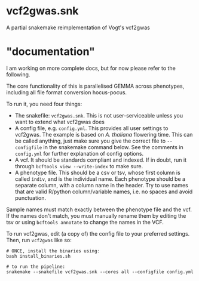 # vcf2gwas.snk

A partial snakemake reimplementation of Vogt's vcf2gwas

# "documentation"

I am working on more complete docs, but for now please refer to the following.


The core functionality of this is parallelised GEMMA across phenotypes, including all file format conversion hocus-pocus. 

To run it, you need four things:

- The snakefile: `vcf2gwas.snk`. This is not user-serviceable unless you want to extend what vcf2gwas does
- A config file, e.g. `config.yml`. This provides all user settings to vcf2gwas. The example is based on *A. thaliana* flowering time. This can be called anything, just make sure you give the correct file to `--configfile` in the snakemake command below. See the comments in `config.yml` for further explanation of config options.
- A vcf. It should be standards compliant and indexed. If in doubt, run it through `bcftools view --write-index` to make sure.
- A phenotype file. This should be a csv or tsv, whose first column is called `indiv`, and is the individual name. Each phenotype should be a separate column, with a column name in the header. Try to use names that are valid R/python column/variable names, i.e. no spaces and avoid punctuation.

Sample names must match exactly between the phenotype file and the vcf. If the names don't match, you must manually rename them by editing the tsv or using `bcftools annotate` to change the names in the VCF.

To run vcf2gwas, edit (a copy of) the config file to your preferred settings. Then, run `vcf2gwas` like so:

    # ONCE, install the binaries using:
    bash install_binaries.sh

    # to run the pipeline:
    snakemake --snakefile vcf2gwas.snk --cores all --configfile config.yml

